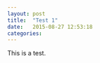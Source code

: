 ```yaml
---
layout: post
title:  "Test 1"
date:   2015-08-27 12:53:18
categories: 
---
```


This is a test.

[jekyll]:      http://jekyllrb.com
[jekyll-gh]:   https://github.com/jekyll/jekyll
[jekyll-help]: https://github.com/jekyll/jekyll-help
